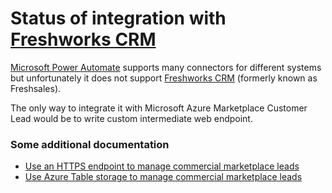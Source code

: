# Status of integration with [Freshworks CRM][freshworks-crm-url]

[Microsoft Power Automate][microsoft-pa] supports many connectors for different systems but unfortunately
it does not support [Freshworks CRM][freshworks-crm-url] (formerly known as Freshsales).

The only way to integrate it with Microsoft Azure Marketplace Customer Lead would be to write custom intermediate web endpoint.

### Some additional documentation

* [Use an HTTPS endpoint to manage commercial marketplace leads][ms-az-https-leads]
* [Use Azure Table storage to manage commercial marketplace leads][ms-az-table]


[freshworks-crm-url]: https://www.freshworks.com/crm/ "Freshworks CRM | Customer-for-Life Cloud"
[freshworks-crm-api]: https://developers.freshworks.com/crm/api/ "Freshworks CRM API"
[microsoft-pa]: https://flow.microsoft.com/en-us/ "Microsoft Power Automate"
[pa-connectors]: https://flow.microsoft.com/en-us/connectors/ "List of supported connectors"
[ms-az-https-leads]: https://docs.microsoft.com/en-us/azure/marketplace/partner-center-portal/commercial-marketplace-lead-management-instructions-https "Use an HTTPS endpoint to manage commercial marketplace leads"
[ms-az-table]: https://docs.microsoft.com/en-us/azure/marketplace/partner-center-portal/commercial-marketplace-lead-management-instructions-azure-table "Use Azure Table storage to manage commercial marketplace leads"